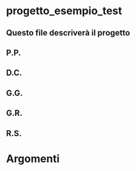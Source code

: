 # progetto_esempio_test

## Questo file descriverà il progetto

## P.P.

## D.C.

## G.G.

## G.R.

## R.S.

# Argomenti
